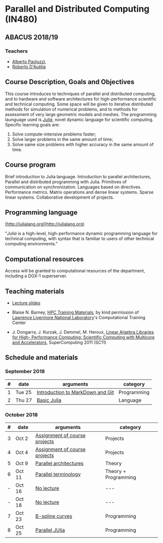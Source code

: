 # Parallel and Distributed Computing (IN480)

## ABACUS 2018/19

### Teachers

*	[Alberto Paoluzzi](http://paoluzzi.dia.uniroma3.it), 
*	[Roberto D'Autilia](https://www.researchgate.net/profile/Roberto_DAutilia)

## Course Description, Goals and Objectives

This course introduces to techniques of parallel and  distributed computing, and to hardware and software architectures for high-performance scientific and technical computing. Some space will be given to iterative distributed methods for simulation of numerical problems, and to methods for assessment of very large geometric models and meshes. The programming launguage used is [_Julia_](http://julialang.org), novel dynamic language for scientific computing. Specific learning goals are:

1. Solve compute-intensive problems faster;
2. Solve larger problems in the same amount of time;
3. Solve same size problems with higher accuracy in the same amount of time.

## Course program

Brief introduction to Julia language. Introduction to parallel architectures, Parallel and distributed programming with Julia. Primitives of communication on synchronization. Languages based on directives. Performance metrics. Matrix operations and dense linear systems. Sparse linear systems. Collaborative development of projects.

## Programming language

[http://julialang.org](http://julialang.org)

"_Julia_ is a high-level, high-performance dynamic programming language for technical computing, with syntax that is familiar to users of other technical computing environments."

## Computational resources

Access will be granted to computational resources of the department, including a DGX-1 superserver.

## Teaching materials

*	[Lecture slides](lectures/)

*	Blaise N. Barney, [HPC Training Materials](https://computing.llnl.gov/tutorials/parallel_comp/), by kind permission of [Lawrence Livermore National Laboratory](https://www.llnl.gov)'s Computational Training Center

*	J. Dongarra, J. Kurzak, J. Demmel, M. Heroux, [Linear Algebra Libraries for High- Performance Computing: Scientific Computing with Multicore and Accelerators](http://www.netlib.org/utk/people/JackDongarra/SLIDES/sc2011-tutorial.pdf), SuperComputing 2011 (SC11)


## Schedule and materials

### September 2018

| # | date | arguments | category |
|--:|------|-----------|----------|
| 1 | Tue 25 | [Introduction to MarkDown and Git](lectures/2018-09-25/) | Programming |
| 2 | Thu 27 | [Basic Julia](lectures/2018-09-27/) | Language |


### October 2018

| # | date | arguments | category |
|--:|------|-----------|----------|
| 3 | Oct 2 | [Assignment of course projects](lectures/2018-10-02/) | Projects |
| 4 | Oct 4 | [Assignment of course projects](lectures/2018-10-04/) | Projects |
| 5 | Oct 9 | [Parallel architectures](lectures/2018-10-09/) | Theory |
| 6 | Oct 11 | [Parallel terminology](lectures/2018-10-11/) | Theory + Programming |
| - | Oct 16 | [No lecture]() | --- |
| - | Oct 18 | [No lecture]() | --- |
| 7 | Oct 23 | [B-spline curves](lectures/2018-10-23/) | Programming |
| 8 | Oct 25 | [Parallel JUlia](lectures/2018-10-25/) | Programming |


 


<!-- to be used as an exmaple
### March 2017

| # | date | arguments | category |
|--:|------|-----------|----------|
| 1 | Mon  6 | [Introduction to Julia](lessons/2017-03-06/lecture-01.pdf) | Programming |
| 2 | Wed  8 | [Overview of parallel computing](lessons/2017-03-08/lecture-02.pdf) | Theory |
| 3 | Mon  13 | [Git & GitHub, Julia packages](lessons/2017-03-13/lecture-03.pdf) | Programming |
| 4 | Wed 15 | [Concepts and Terminology](lessons/2017-03-15/lecture-04.pdf) | Theory |
| 5 | Mon 20 | [Parallel Architectures and Programming Models](lessons/2017-03-20/) | Theory |
| 6 | Wed 22 | x | Practice |
| 7 | Mon 27 | [Parallel Programming in Julia](lessons/2017-03-27/) | Programming |
| 8 | Wed 29 | [Parallel Programming in Julia](lessons/2017-03-29/) | Theory |
-->

